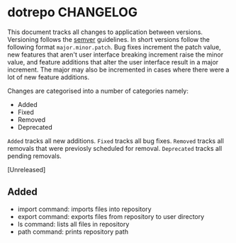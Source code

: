 # dotrepo CHANGELOG

This document tracks all changes to application between versions.
Versioning follows the [semver](https://semver.org) guidelines. In short
versions follow the following format `major.minor.patch`. Bug fixes
increment the patch value, new features that aren't user interface breaking
increment raise the minor value, and feature additions that alter the
user interface result in a major increment. The major may also be incremented
in cases where there were a lot of new feature additions.

Changes are categorised into a number of categories namely:

- Added
- Fixed
- Removed
- Deprecated

`Added` tracks all new additions. `Fixed` tracks all bug fixes. `Removed`
tracks all removals that were previosly scheduled for removal. `Deprecated`
tracks all pending removals.

[Unreleased]

## Added

- import command: imports files into repository
- export command: exports files from repository to user directory
- ls command: lists all files in repository
- path command: prints repository path



